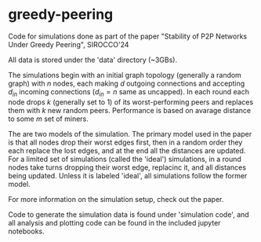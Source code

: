 # greedy-peering
Code for simulations done as part of the paper "Stability of P2P Networks Under Greedy Peering", SIROCCO'24 

All data is stored under the 'data' directory (~3GBs).

The simulations begin with an initial graph topology (generally a random graph) with $n$ nodes, each making $d$ outgoing connections and 
accepting $d_{in}$ incoming connections ($d_{in} =n$ same as uncapped). In each round each node drops $k$ (generally set to 1) of its 
worst-performing peers and replaces them with $k$ new random peers. Performance is based on avarage distance to some $m$ set of miners. 

The are two models of the simulation. The primary model used in the paper is that all nodes drop their worst edges first, then in a random 
order they each replace the lost edges, and at the end all the distances are updated. For a limited set of simulations (called the 'ideal') 
simulations, in a round nodes take turns dropping their worst edge, replacinc it, and all distances being updated. Unless it is labeled 
'ideal', all simulations follow the former model.

For more information on the simulation setup, check out the paper.

Code to generate the simulation data is found under 'simulation code', and all analysis and plotting code can be found in the included jupyter notebooks.





